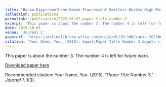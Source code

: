 ```yaml
---
title: "Boron-Dipyrromethene-Based Fluorescent Emitters Enable High-Performance Narrowband Red Organic Light-Emitting Diodes"
collection: publications
permalink: /publication/2023-06-07-paper-title-number-3
excerpt: 'This paper is about the number 3. The number 4 is left for future work.'
date: 2015-10-01
venue: 'Journal 1'
paperurl: 'https://onlinelibrary.wiley.com/doi/epdf/10.1002/anie.202306471'
citation: 'Your Name, You. (2015). &quot;Paper Title Number 3.&quot; <i>Journal 1</i>. 1(3).'
---
```

This paper is about the number 3. The number 4 is left for future work.

[Download paper here](https://onlinelibrary.wiley.com/doi/epdf/10.1002/anie.202306471)

Recommended citation: Your Name, You. (2015). "Paper Title Number 3." <i>Journal 1</i>. 1(3).